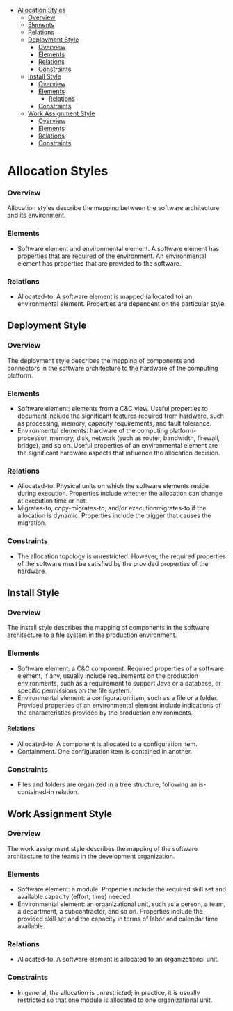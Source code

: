

<!-- toc -->

- [Allocation Styles](#allocation-styles)
    + [Overview](#overview)
    + [Elements](#elements)
    + [Relations](#relations)
  * [Deployment Style](#deployment-style)
    + [Overview](#overview-1)
    + [Elements](#elements-1)
    + [Relations](#relations-1)
    + [Constraints](#constraints)
  * [Install Style](#install-style)
    + [Overview](#overview-2)
    + [Elements](#elements-2)
      - [Relations](#relations-2)
    + [Constraints](#constraints-1)
  * [Work Assignment Style](#work-assignment-style)
    + [Overview](#overview-3)
    + [Elements](#elements-3)
    + [Relations](#relations-3)
    + [Constraints](#constraints-2)

<!-- tocstop -->

# Allocation Styles

### Overview

Allocation styles describe the mapping between the software architecture and its environment.

### Elements

- Software element and environmental element. A software element has properties that are required of the environment. An environmental element has properties that are provided to the software.

### Relations

- Allocated-to. A software element is mapped (allocated to) an environmental element. Properties are dependent on the particular style.

## Deployment Style

### Overview

The deployment style describes the mapping of components and connectors in the software architecture to the hardware of the computing platform.

### Elements

- Software element: elements from a C&C view. Useful properties to document include the significant features required from hardware, such as processing, memory, capacity requirements, and fault tolerance.
- Environmental elements: hardware of the computing platform-processor, memory, disk, network (such as router, bandwidth, firewall, bridge), and so on. Useful properties of an environmental element are the significant hardware aspects that influence the allocation decision.

### Relations

- Allocated-to. Physical units on which the software elements reside during execution. Properties include whether the allocation can change at execution time or not.
- Migrates-to, copy-migrates-to, and/or executionmigrates-to if the allocation is dynamic. Properties include the trigger that causes the migration.

### Constraints

- The allocation topology is unrestricted. However, the required properties of the software must be satisfied by the provided properties of the hardware.

## Install Style

### Overview

The install style describes the mapping of components in the software architecture to a file system in the production environment.

### Elements

- Software element: a C&C component. Required properties of a software element, if any, usually include requirements on the production environments, such as a requirement to support Java or a database, or specific permissions on the file system.
- Environmental element: a configuration item, such as a file or a folder. Provided properties of an environmental element include indications of the characteristics provided by the production environments.

#### Relations

- Allocated-to. A component is allocated to a configuration item.
- Containment. One configuration item is contained in another.

### Constraints

- Files and folders are organized in a tree structure, following an is-contained-in relation.

## Work Assignment Style

### Overview

The work assignment style describes the mapping of the software architecture to the teams in the development organization.

### Elements

- Software element: a module. Properties include the required skill set and available capacity (effort, time) needed.
- Environmental element: an organizational unit, such as a person, a team, a department, a subcontractor, and so on. Properties include the provided skill set and the capacity in terms of labor and calendar time available.

### Relations

- Allocated-to. A software element is allocated to an organizational unit.

### Constraints

- In general, the allocation is unrestricted; in practice, it is usually restricted so that one module is allocated to one organizational unit.
